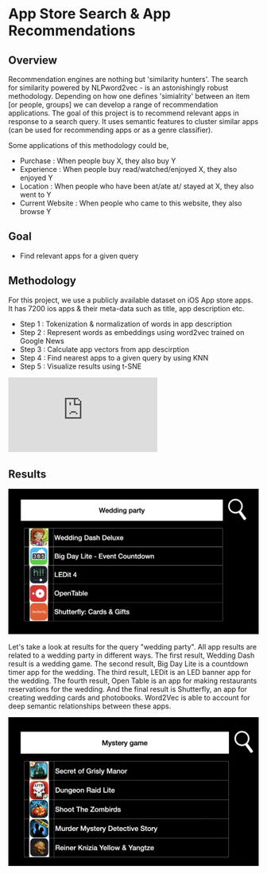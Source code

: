 # App Store Search & App Recommendations

## Overview
Recommendation engines are nothing but 'similarity hunters'. The search for similarity powered by NLPword2vec - is an astonishingly robust methodology. Depending on how one defines 'simialrity' between an item [or people, groups] we can develop a range of recommendation applications. The goal of this project is to recommend relevant apps in response to a search query. It uses semantic features to cluster similar apps (can be used for recommending apps or as a genre classifier). 

Some applications of this methodology could be,
* Purchase : When people buy X, they also buy Y
* Experience : When people buy read/watched/enjoyed X, they also enjoyed Y
* Location : When people who have been at/ate at/ stayed at X, they also went to Y
* Current Website : When people who came to this website, they also browse Y

## Goal
* Find relevant apps for a given query

## Methodology
For this project, we use a publicly available dataset on iOS App store apps. It has 7200 ios apps & their meta-data such as title, app description etc.  

* Step 1 : Tokenization & normalization of words in app description
* Step 2 : Represent words as embeddings using word2vec trained on Google News
* Step 3 : Calculate app vectors from app descirption
* Step 4 : Find nearest apps to a given query by using KNN 
* Step 5 : Visualize results using t-SNE

![You can view this presentation for more details](https://github.com/sroy4/App-Store-Search/blob/main/FinalPresentation.pdf)  
## Results

![Results for the query "wedding party"](https://github.com/sroy4/App-Store-Search/blob/main/wedding_party.png)

Let's take a look at results for the query "wedding party". All app results are related to a wedding party in different ways. The first result, Wedding Dash result is a wedding game. The second result, Big Day Lite is a countdown timer app for the wedding. The third result, LEDit is an LED banner app for the wedding. The fourth result, Open Table is an app for making restaurants reservations for the wedding. And the final result is Shutterfly, an app for creating wedding cards and photobooks. Word2Vec is able to account for deep semantic relationships between these apps.

![Results for the query "mystery games"](https://github.com/sroy4/App-Store-Search/blob/main/mystery%20game.png)
